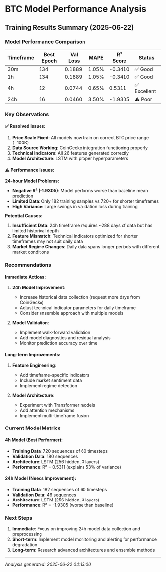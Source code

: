 # BTC Model Performance Analysis

## Training Results Summary (2025-06-22)

### Model Performance Comparison

| Timeframe | Best Epoch | Val Loss | MAPE | R² Score | Status |
|-----------|------------|----------|------|----------|--------|
| 30m       | 134        | 0.1889   | 1.05% | -0.3410  | ✅ Good |
| 1h        | 134        | 0.1889   | 1.05% | -0.3410  | ✅ Good |
| 4h        | 12         | 0.0744   | 0.65% | 0.5311   | ✅ Excellent |
| 24h       | 16         | 0.0460   | 3.50% | -1.9305  | ⚠️ Poor |

### Key Observations

#### ✅ Resolved Issues:
1. **Price Scale Fixed**: All models now train on correct BTC price range (~100K)
2. **Data Source Working**: CoinGecko integration functioning properly
3. **Technical Indicators**: All 26 features generated correctly
4. **Model Architecture**: LSTM with proper hyperparameters

#### ⚠️ Performance Issues:

**24-hour Model Problems:**
- **Negative R² (-1.9305)**: Model performs worse than baseline mean prediction
- **Limited Data**: Only 182 training samples vs 720+ for shorter timeframes
- **High Variance**: Large swings in validation loss during training

**Potential Causes:**
1. **Insufficient Data**: 24h timeframe requires ~288 days of data but has limited historical depth
2. **Feature Mismatch**: Technical indicators optimized for shorter timeframes may not suit daily data
3. **Market Regime Changes**: Daily data spans longer periods with different market conditions

### Recommendations

#### Immediate Actions:
1. **24h Model Improvement**:
   - Increase historical data collection (request more days from CoinGecko)
   - Adjust technical indicator parameters for daily timeframe
   - Consider ensemble approach with multiple models

2. **Model Validation**:
   - Implement walk-forward validation
   - Add model diagnostics and residual analysis
   - Monitor prediction accuracy over time

#### Long-term Improvements:
1. **Feature Engineering**:
   - Add timeframe-specific indicators
   - Include market sentiment data
   - Implement regime detection

2. **Model Architecture**:
   - Experiment with Transformer models
   - Add attention mechanisms
   - Implement multi-timeframe fusion

### Current Model Metrics

#### 4h Model (Best Performer):
- **Training Data**: 720 sequences of 60 timesteps
- **Validation Data**: 180 sequences
- **Architecture**: LSTM (256 hidden, 3 layers)
- **Performance**: R² = 0.5311 (explains 53% of variance)

#### 24h Model (Needs Improvement):
- **Training Data**: 182 sequences of 60 timesteps
- **Validation Data**: 46 sequences  
- **Architecture**: LSTM (256 hidden, 3 layers)
- **Performance**: R² = -1.9305 (worse than baseline)

### Next Steps

1. **Immediate**: Focus on improving 24h model data collection and preprocessing
2. **Short-term**: Implement model monitoring and alerting for performance degradation
3. **Long-term**: Research advanced architectures and ensemble methods

---
*Analysis generated: 2025-06-22 04:15:00*
